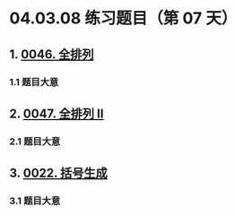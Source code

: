 # 04.03.08 练习题目（第 07 天）

## 1. [0046. 全排列](https://leetcode.cn/problems/permutations/)

### 1.1 题目大意



## 2. [0047. 全排列 II](https://leetcode.cn/problems/permutations-ii/)

### 2.1 题目大意



## 3. [0022. 括号生成](https://leetcode.cn/problems/generate-parentheses/)

### 3.1 题目大意

